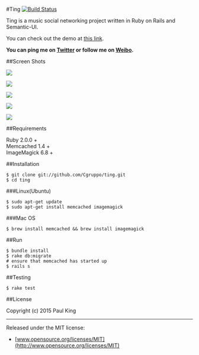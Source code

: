 #Ting
[![Build Status](https://travis-ci.org/Aufree/ting.svg?branch=master)](https://travis-ci.org/Aufree/ting)

Ting is a music social networking project written in Ruby on Rails and Semantic-UI.

You can check out the demo at [this link](http://tinger.herokuapp.com).

**You can ping me on [Twitter](https://twitter.com/Cgruppo) or follow me on [Weibo](http://weibo.com/Cgruppo).**

##Screen Shots

![](http://ww1.sinaimg.cn/large/76dc7f1bgw1ent5zzgeyvj21kw11416d.jpg)

![](http://ww1.sinaimg.cn/large/76dc7f1bgw1ent5xvakuyj21kw114qce.jpg)

![](http://ww4.sinaimg.cn/large/76dc7f1bgw1ent5z2xqrnj21kw114n2c.jpg)

![](http://ww4.sinaimg.cn/large/76dc7f1bgw1ent60hhp39j21kw11443g.jpg)

![](http://ww1.sinaimg.cn/large/76dc7f1bgw1ent60ssvxgj21kw1147aa.jpg)

##Requirements

Ruby 2.0.0 +    
Memcached 1.4 +    
ImageMagick 6.8 +    


##Installation

    $ git clone git://github.com/Cgruppo/ting.git
    $ cd ting

###Linux(Ubuntu)

    $ sudo apt-get update
    $ sudo apt-get install memcached imagemagick

###Mac OS

    $ brew install memcached && brew install imagemagick

##Run

    $ bundle install
    $ rake db:migrate
    # ensure that memcached has started up
    $ rails s

##Testing

    $ rake test

##License

Copyright (c) 2015 Paul King

---------------

Released under the MIT license:

* [www.opensource.org/licenses/MIT](http://www.opensource.org/licenses/MIT)
